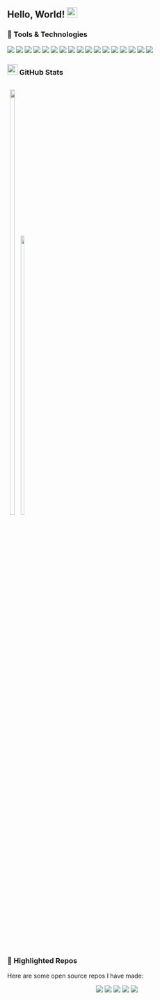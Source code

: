 ## Hello, World! <img src="https://raw.githubusercontent.com/MartinHeinz/MartinHeinz/master/wave.gif" width="24px">

<!-- <p align='center'>
<a href="https://dev.to/waylonwalker"><img height="30" src="https://raw.githubusercontent.com/WaylonWalker/WaylonWalker/main/icon/dev.png"></a>&nbsp;&nbsp;
<a href="https://twitter.com/_waylonwalker"><img height="30" src="https://github.com/WaylonWalker/WaylonWalker/blob/main/icon/twitter.png?raw=true"></a>&nbsp;&nbsp;
<a href="https://instagram.com/_waylonwalker"><img height="30" src="https://github.com/WaylonWalker/WaylonWalker/blob/main/icon/instagram.jpg?raw=true"></a>&nbsp;&nbsp;
<a href="https://www.buymeacoffee.com/bBdtMQO"><img height="30" src="https://github.com/WaylonWalker/WaylonWalker/blob/main/icon/by-me-a-coffee.png?raw=true"></a>
<a href="https://www.linkedin.com/in/waylonwalker/"><img height="30" src="https://github.com/WaylonWalker/WaylonWalker/blob/main/icon/linkedin.png?raw=true"></a>
</p> -->

### 🔧 Tools & Technologies

<p>

<img src="https://img.shields.io/badge/Code-Python-informational?style=flat&logo=python&logoColor=white&color=blue">

<img src="https://img.shields.io/badge/Code-C/C++-informational?style=flat&logo=C&logoColor=white&color=blue">

<img src="https://img.shields.io/badge/Code-Javascript-informational?style=flat&logo=javascript&logoColor=white&color=blue">

<img src="https://img.shields.io/badge/Code-HTML5-informational?style=flat&logo=html5&logoColor=white&color=blue">

<img src="https://img.shields.io/badge/Code-CSS-informational?style=flat&logo=css3&logoColor=white&color=blue">

<img src="https://img.shields.io/badge/Shell-Bash-informational?style=flat&logo=data:image/svg;base64,aHR0cHM6Ly91cGxvYWQud2lraW1lZGlhLm9yZy93aWtpcGVkaWEvY29tbW9ucy80LzRiL0Jhc2hfTG9nb19Db2xvcmVkLnN2Zw&logoColor=white&color=blue">

<img src="https://img.shields.io/badge/Tool-CMake-informational?style=flat&logo=cmake&logoColor=white&color=blue">

<img src="https://img.shields.io/badge/Tool-Git-informational?style=flat&logo=git&logoColor=white&color=blue">

<img src="https://img.shields.io/badge/Tool-CMake-informational?style=flat&logo=cmake&logoColor=white&color=blue">

<img src="https://img.shields.io/badge/Cloud-Azure-informational?style=flat&logo=azure&logoColor=white&color=blue">

<img src="https://img.shields.io/badge/Tools-Docker-informational?style=flat&logo=docker&logoColor=white&color=blue">

<img src="https://img.shields.io/badge/OS-Linux-informational?style=flat&logo=linux&logoColor=white&color=blue">

<img src="https://img.shields.io/badge/OS-Ubuntu-informational?style=flat&logo=ubuntu&logoColor=white&color=blue">

<img src="https://img.shields.io/badge/OS-RedHat-informational?style=flat&logo=redhat&logoColor=white&color=blue">

<img src="https://img.shields.io/badge/OS-OpenSUSE-informational?style=flat&logo=suse&logoColor=white&color=blue">

<img src="https://img.shields.io/badge/OS-MacOS%20X-informational?style=flat&logo=osx&logoColor=white&color=blue">

<img src="https://img.shields.io/badge/OS-Windows-informational?style=flat&logo=windows&logoColor=white&color=blue">

</p>

### <img height=24 src="https://github.githubassets.com/images/modules/logos_page/Octocat.png"> GitHub Stats

<div style="text-align: center; display: inline-block">

<p text-align: center>

<img width=50% src="https://github-readme-stats.vercel.app/api?username=liam-deacon&show_icons=true&theme=dracula&bg_color=222&title_color=090&icon_color=b90&count_private=true">

<img width=40.5% src="https://github-readme-stats.vercel.app/api/top-langs/?username=liam-deacon&theme=dracula&bg_color=222&title_color=090&icon_color=b90&count_private=true&layout=compact">

</p>

</div>

### 👀 Highlighted Repos

Here are some open source repos I have made:

<div style="text-align: center">

<img src="https://github-readme-stats.vercel.app/api/pin/?username=liam-deacon&repo=elemental&theme=dracula&bg_color=222&title_color=090&icon_color=b90&count_private=true&layout=compact">

<img src="https://github-readme-stats.vercel.app/api/pin/?username=liam-deacon&repo=cleed&theme=dracula&bg_color=222&title_color=090&icon_color=b90&count_private=true&layout=compact">

<img src="https://github-readme-stats.vercel.app/api/pin/?username=liam-deacon&repo=metapandas&theme=dracula&bg_color=222&title_color=090&icon_color=b90&count_private=true&layout=compact">

<img src="https://github-readme-stats.vercel.app/api/pin/?username=liam-deacon&repo=phaseshifts&theme=dracula&bg_color=222&title_color=090&icon_color=b90&count_private=true&layout=compact">

<img src="https://github-readme-stats.vercel.app/api/pin/?username=liam-deacon&repo=liam-deacon.github.io&theme=dracula&bg_color=222&title_color=090&icon_color=b90&count_private=true&layout=compact">

</div>


<!--
**Liam-Deacon/Liam-Deacon** is a ✨ _special_ ✨ repository because its `README.md` (this file) appears on your GitHub profile.

Here are some ideas to get you started:

- 🔭 I’m currently working on ...
- 🌱 I’m currently learning ...
- 👯 I’m looking to collaborate on ...
- 🤔 I’m looking for help with ...
- 💬 Ask me about ...
- 📫 How to reach me: ...
- 😄 Pronouns: ...
- ⚡ Fun fact: ...
-->
